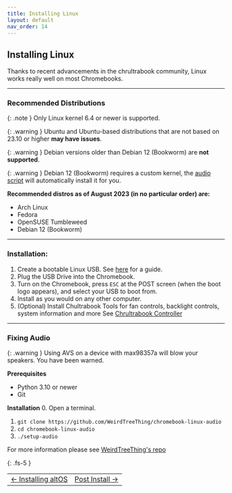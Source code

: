 ```yaml
---
title: Installing Linux
layout: default
nav_order: 14
---
```


## Installing Linux
Thanks to recent advancements in the chrultrabook community, Linux works really well on most Chromebooks.

----------------

### Recommended Distributions

{: .note } 
Only Linux kernel 6.4 or newer is supported.

{: .warning } 
Ubuntu and Ubuntu-based distributions that are not based on 23.10 or higher **may have issues**.

{: .warning } 
Debian versions older than Debian 12 (Bookworm) are **not supported**.

{: .warning } 
Debian 12 (Bookworm) requires a custom kernel, the [audio script](https://chrultrabook.github.io/docs/docs/installing-linux.html#fixing-audio) will automatically install it for you.

**Recommended distros as of August 2023 (in no particular order) are:**

* Arch Linux
* Fedora
* OpenSUSE Tumbleweed
* Debian 12 (Bookworm)

----------------


### Installation:

1. Create a bootable Linux USB. See [here](bootableusb.html) for a guide.
2. Plug the USB Drive into the Chromebook.
3. Turn on the Chromebook, press `ESC` at the POST screen (when the boot logo appears), and select your USB to boot from. 
4. Install as you would on any other computer.
5. (Optional) Install Chultrabook Tools for fan controls, backlight controls, system information and more
   See [Chrultrabook Controller](https://github.com/death7654/Chrultrabook-Controller)


--------------


### Fixing Audio

 {: .warning }
 Using AVS on a device with max98357a will blow your speakers. You have been warned. 

**Prerequisites**
- Python 3.10 or newer
- Git

**Installation**
0. Open a terminal.
1. `git clone https://github.com/WeirdTreeThing/chromebook-linux-audio`
2. `cd chromebook-linux-audio`
3. `./setup-audio`

For more information please see [WeirdTreeThing's repo](https://github.com/WeirdTreeThing/chromebook-linux-audio)

{: .fs-5 }


<table>
<tr>
<td class="navtable-l">
<a href="altos.html">← Installing altOS</a> 
</td>
<td class="navtable-r">
<a href="post-install.html">Post Install →</a> 
</td>
</tr>
</table>
